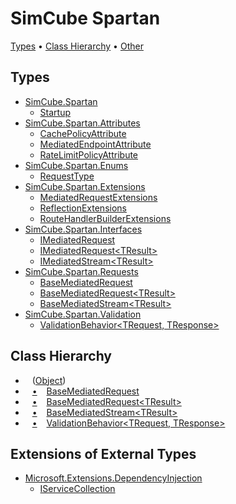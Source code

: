 # SimCube Spartan

[Types](#types) &#x2022; [Class Hierarchy](#class-hierarchy) &#x2022; [Other](#other)

## Types

* [SimCube.Spartan](SimCube.Spartan/README.md)
  * [Startup](SimCube.Spartan/Startup/README.md)
* [SimCube.Spartan.Attributes](SimCube.Spartan/Attributes/README.md)
  * [CachePolicyAttribute](SimCube.Spartan/Attributes/CachePolicyAttribute/README.md)
  * [MediatedEndpointAttribute](SimCube.Spartan/Attributes/MediatedEndpointAttribute/README.md)
  * [RateLimitPolicyAttribute](SimCube.Spartan/Attributes/RateLimitPolicyAttribute/README.md)
* [SimCube.Spartan.Enums](SimCube.Spartan/Enums/README.md)
  * [RequestType](SimCube.Spartan/Enums/RequestType/README.md)
* [SimCube.Spartan.Extensions](SimCube.Spartan/Extensions/README.md)
  * [MediatedRequestExtensions](SimCube.Spartan/Extensions/MediatedRequestExtensions/README.md)
  * [ReflectionExtensions](SimCube.Spartan/Extensions/ReflectionExtensions/README.md)
  * [RouteHandlerBuilderExtensions](SimCube.Spartan/Extensions/RouteHandlerBuilderExtensions/README.md)
* [SimCube.Spartan.Interfaces](SimCube.Spartan/Interfaces/README.md)
  * [IMediatedRequest](SimCube.Spartan/Interfaces/IMediatedRequest/README.md)
  * [IMediatedRequest\<TResult\>](SimCube.Spartan/Interfaces/IMediatedRequest-1/README.md)
  * [IMediatedStream\<TResult\>](SimCube.Spartan/Interfaces/IMediatedStream-1/README.md)
* [SimCube.Spartan.Requests](SimCube.Spartan/Requests/README.md)
  * [BaseMediatedRequest](SimCube.Spartan/Requests/BaseMediatedRequest/README.md)
  * [BaseMediatedRequest\<TResult\>](SimCube.Spartan/Requests/BaseMediatedRequest-1/README.md)
  * [BaseMediatedStream\<TResult\>](SimCube.Spartan/Requests/BaseMediatedStream-1/README.md)
* [SimCube.Spartan.Validation](SimCube.Spartan/Validation/README.md)
  * [ValidationBehavior\<TRequest, TResponse\>](SimCube.Spartan/Validation/ValidationBehavior-2/README.md)

## Class Hierarchy

* &ensp; \([Object](https://docs.microsoft.com/en-us/dotnet/api/system)\)<a id="class-hierarchy-System_Object"></a>
* &ensp; [&bull;](#class-hierarchy-System_Object "Object") &ensp; [BaseMediatedRequest](SimCube.Spartan/Requests/BaseMediatedRequest/README.md)<a id="class-hierarchy-SimCube_Spartan_Requests_BaseMediatedRequest"></a>
* &ensp; [&bull;](#class-hierarchy-System_Object "Object") &ensp; [BaseMediatedRequest\<TResult\>](SimCube.Spartan/Requests/BaseMediatedRequest-1/README.md)<a id="class-hierarchy-SimCube_Spartan_Requests_BaseMediatedRequest_1"></a>
* &ensp; [&bull;](#class-hierarchy-System_Object "Object") &ensp; [BaseMediatedStream\<TResult\>](SimCube.Spartan/Requests/BaseMediatedStream-1/README.md)<a id="class-hierarchy-SimCube_Spartan_Requests_BaseMediatedStream_1"></a>
* &ensp; [&bull;](#class-hierarchy-System_Object "Object") &ensp; [ValidationBehavior\<TRequest, TResponse\>](SimCube.Spartan/Validation/ValidationBehavior-2/README.md)<a id="class-hierarchy-SimCube_Spartan_Validation_ValidationBehavior_2"></a>

## Extensions of External Types

* [Microsoft.Extensions.DependencyInjection](https://docs.microsoft.com/en-us/dotnet/api/microsoft.extensions.dependencyinjection)
  * [IServiceCollection](https://docs.microsoft.com/en-us/dotnet/api/microsoft.extensions.dependencyinjection.iservicecollection)
